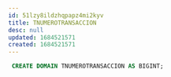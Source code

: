 ```yaml
---
id: 51lzy8ildzhqpapz4mi2kyv
title: TNUMEROTRANSACCION
desc: null
updated: 1684521571
created: 1684521571
---
```



```sql
 CREATE DOMAIN TNUMEROTRANSACCION AS BIGINT;
```
